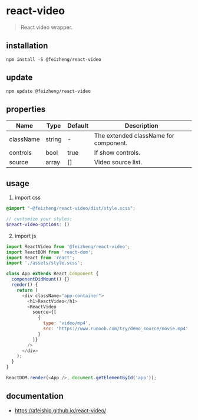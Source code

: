 # react-video
> React video wrapper.

## installation
```shell
npm install -S @feizheng/react-video
```

## update
```shell
npm update @feizheng/react-video
```

## properties
| Name      | Type   | Default | Description                           |
| --------- | ------ | ------- | ------------------------------------- |
| className | string | -       | The extended className for component. |
| controls  | bool   | true    | If show controls.                     |
| source    | array  | []      | Video source list.                    |


## usage
1. import css
  ```scss
  @import "~@feizheng/react-video/dist/style.scss";

  // customize your styles:
  $react-video-options: ()
  ```
2. import js
  ```js
  import ReactVideo from '@feizheng/react-video';
  import ReactDOM from 'react-dom';
  import React from 'react';
  import './assets/style.scss';

  class App extends React.Component {
    componentDidMount() {}
    render() {
      return (
        <div className="app-container">
          <h1>ReactVideo</h1>
          <ReactVideo
            source={[
              {
                type: 'video/mp4',
                src: 'https://www.runoob.com/try/demo_source/movie.mp4'
              }
            ]}
          />
        </div>
      );
    }
  }

  ReactDOM.render(<App />, document.getElementById('app'));

  ```

## documentation
- https://afeiship.github.io/react-video/
